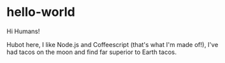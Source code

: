 # hello-world

Hi Humans!

Hubot here, I like Node.js and Coffeescript (that's what I'm made of!),
I've had tacos on the moon and find far superior to Earth tacos.
